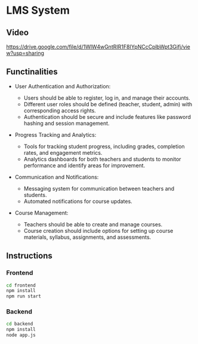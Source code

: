 # LMS System

## Video
https://drive.google.com/file/d/1WlW4wGntRIR1F8IYpNCcCplbWpt3Gifj/view?usp=sharing


## Functinalities

- User Authentication and Authorization:
	- Users should be able to register, log in, and manage their accounts. 
    - Different user roles should be defined (teacher, student, admin) with corresponding access rights. 
    - Authentication should be secure and include features like password hashing and session management.


- Progress Tracking and Analytics:
    - Tools for tracking student progress, including grades, completion rates, and engagement metrics.
    - Analytics dashboards for both teachers and students to monitor performance and identify areas for improvement.

-  Communication and Notifications:
    - Messaging system for communication between teachers and students.
    - Automated notifications for course updates.

- Course Management:
	- Teachers should be able to create and manage courses.
    - Course creation should include options for setting up course materials, syllabus, assignments, and assessments.

## Instructions

### Frontend
```bash
cd frontend
npm install
npm run start
```


### Backend
```bash
cd backend
npm install
node app.js
```